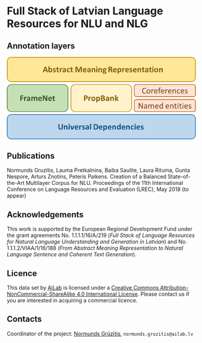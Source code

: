 # Full Stack of Latvian Language Resources for NLU and NLG

## Annotation layers

![Layers](fullstack.png)

## Publications

Normunds Gruzitis, Lauma Pretkalnina, Baiba Saulite, Laura Rituma, Gunta Nespore, Arturs Znotins, Peteris Paikens. Creation of a Balanced State-of-the-Art Multilayer Corpus for NLU. Proceedings of the 11th International Conference on Language Resources and Evaluation (LREC), May 2018 (to appear)

## Acknowledgements

This work is supported by the European Regional Development Fund under the grant agreements No. 1.1.1.1/16/A/219 (*Full Stack of Language Resources for Natural Language Understanding and Generation in Latvian*) and No. 1.1.1.2/VIAA/1/16/188 (*From Abstract Meaning Representation to Natural Language Sentence and Coherent Text Generation*).

## Licence

This data set by [AiLab](http://ailab.lv) is licensed under a [Creative Commons Attribution-NonCommercial-ShareAlike 4.0 International License](https://creativecommons.org/licenses/by-nc-sa/4.0/). Please contact us if you are interested in acquiring a commercial licence.

## Contacts

Coordinator of the project: [Normunds Grūzītis](https://www.linkedin.com/in/normundsg), `normunds.gruzitis@ailab.lv`

